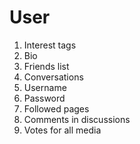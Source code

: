 # User
1. Interest tags 
2. Bio
3. Friends list 
4. Conversations 
5. Username 
6. Password 
7. Followed pages 
8. Comments in discussions 
9. Votes for all media 
